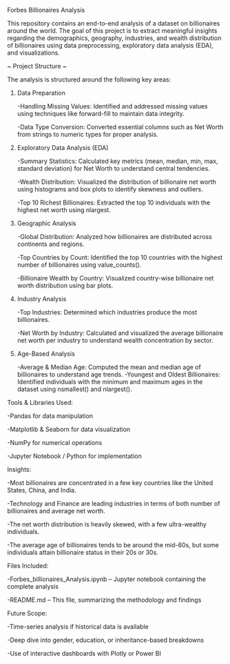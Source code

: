 Forbes Billionaires Analysis

This repository contains an end-to-end analysis of a dataset on billionaires around the world. The goal of this project is to extract meaningful insights regarding the demographics, geography, industries, and wealth distribution of billionaires using data preprocessing, exploratory data analysis (EDA), and visualizations.

~ Project Structure ~

 The analysis is structured around the following key areas:

 1. Data Preparation

    -Handling Missing Values:
      Identified and addressed missing values using techniques like forward-fill to maintain data integrity.

    -Data Type Conversion:
      Converted essential columns such as Net Worth from strings to numeric types for proper analysis.

  3. Exploratory Data Analysis (EDA)

     -Summary Statistics:
       Calculated key metrics (mean, median, min, max, standard deviation) for Net Worth to understand central tendencies.

     -Wealth Distribution:
       Visualized the distribution of billionaire net worth using histograms and box plots to identify skewness and outliers.

     -Top 10 Richest Billionaires:
       Extracted the top 10 individuals with the highest net worth using nlargest.

  5. Geographic Analysis

     -Global Distribution:
       Analyzed how billionaires are distributed across continents and regions.

     -Top Countries by Count: 
        Identified the top 10 countries with the highest number of billionaires using value_counts().

     -Billionaire Wealth by Country:
        Visualized country-wise billionaire net worth distribution using bar plots.

  7. Industry Analysis

     -Top Industries:
       Determined which industries produce the most billionaires.

     -Net Worth by Industry:
       Calculated and visualized the average billionaire net worth per industry to understand wealth concentration by sector.

  9. Age-Based Analysis

     -Average & Median Age:
       Computed the mean and median age of billionaires to understand age trends.
     -Youngest and Oldest Billionaires:
       Identified individuals with the minimum and maximum ages in the dataset using nsmallest() and nlargest().


Tools & Libraries Used:

  -Pandas for data manipulation

  -Matplotlib & Seaborn for data visualization

  -NumPy for numerical operations

  -Jupyter Notebook / Python for implementation


Insights:

  -Most billionaires are concentrated in a few key countries like the United States, China, and India.

  -Technology and Finance are leading industries in terms of both number of billionaires and average net worth.

  -The net worth distribution is heavily skewed, with a few ultra-wealthy individuals.

  -The average age of billionaires tends to be around the mid-60s, but some individuals attain billionaire status in their 20s or 30s.


Files Included:

  -Forbes_billionaires_Analysis.ipynb – Jupyter notebook containing the complete analysis

  -README.md – This file, summarizing the methodology and findings


Future Scope:

  -Time-series analysis if historical data is available

  -Deep dive into gender, education, or inheritance-based breakdowns

  -Use of interactive dashboards with Plotly or Power BI
